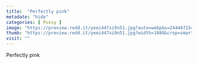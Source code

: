 ```yaml
---
title:  "Perfectly pink"
metadate: "hide"
categories: [ Pussy ]
image: "https://preview.redd.it/yeei447xi9n51.jpg?auto=webp&s=24444715498bd4463ef58ebc12c7c583d6f35c74"
thumb: "https://preview.redd.it/yeei447xi9n51.jpg?width=1080&crop=smart&auto=webp&s=48de4eb1ed3f7c845ef327c27f1ef8d7fc0bc3cb"
visit: ""
---
```

Perfectly pink
